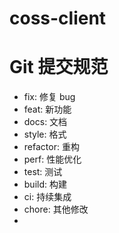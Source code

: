 # coss-client

# Git 提交规范

-   fix: 修复 bug
-   feat: 新功能
-   docs: 文档
-   style: 格式
-   refactor: 重构
-   perf: 性能优化
-   test: 测试
-   build: 构建
-   ci: 持续集成
-   chore: 其他修改
-
